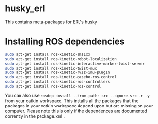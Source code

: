 # husky_erl
This contains meta-packages for ERL's husky

# Installing ROS dependencies
```sh
sudo apt-get install ros-kinetic-lms1xx
sudo apt-get install ros-kinetic-robot-localization
sudo apt-get install ros-kinetic-interactive-marker-twist-server
sudo apt-get install ros-kinetic-twist-mux
sudo apt-get install ros-kinetic-rviz-imu-plugin
sudo apt-get install ros-kinetic-gazebo-ros-control
sudo apt-get install ros-kinetic-ros-controllers
sudo apt-get install ros-kinetic-ros-control
```

You can also use `rosdep install --from-paths src --ignore-src -r -y` from your catkin workspace. This installs all the packages that the packages in your catkin workspace depend upon but are missing on your computer. Please note this is only if the dependences are documented corrently in the package.xml .
